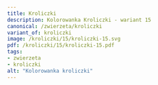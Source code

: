 ```yaml
---
title: Kroliczki
description: Kolorowanka Kroliczki - wariant 15
canonical: /zwierzeta/kroliczki
variant_of: kroliczki
image: /kroliczki/15/kroliczki-15.svg
pdf: /kroliczki/15/kroliczki-15.pdf
tags:
- zwierzeta
- kroliczki
alt: "Kolorowanka kroliczki"
---
```

